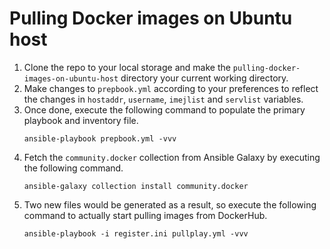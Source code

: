 # Pulling Docker images on Ubuntu host

1. Clone the repo to your local storage and make the `pulling-docker-images-on-ubuntu-host` directory your current working directory.
2. Make changes to `prepbook.yml` according to your preferences to reflect the changes in `hostaddr`, `username`, `imejlist` and `servlist` variables.
3. Once done, execute the following command to populate the primary playbook and inventory file.
    ```
    ansible-playbook prepbook.yml -vvv
    ```
4. Fetch the `community.docker` collection from Ansible Galaxy by executing the following command.
    ```
    ansible-galaxy collection install community.docker
    ```
5. Two new files would be generated as a result, so execute the following command to actually start pulling images from DockerHub.
    ```
    ansible-playbook -i register.ini pullplay.yml -vvv
    ```